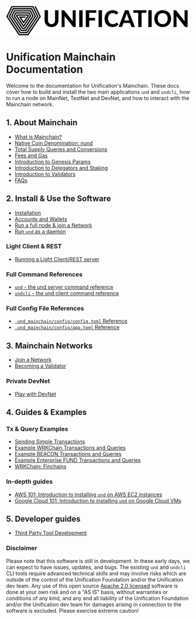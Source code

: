 ![Unification Logo](./.vuepress/public/assets/img/unification_logoblack.png)

# Unification Mainchain Documentation

Welcome to the documentation for Unification's Mainchain. These docs
cover how to build and install the two main applications `und` and `undcli`,
how to run a node on MainNet, TestNet and DevNet, and how to interact with the Mainchain network.

## 1. About Mainchain

- [What is Mainchain?](introduction/about-mainchain.md)
- [Native Coin Denomination: nund](introduction/denomination.md)
- [Total Supply Queries and Conversions](introduction/total-supply.md)
- [Fees and Gas](introduction/fees-and-gas.md)
- [Introduction to Genesis Params](introduction/genesis-settings.md)
- [Introduction to Delegators and Staking](introduction/delegators.md)
- [Introduction to Validators](introduction/validators.md)
- [FAQs](introduction/faqs.md)

## 2. Install & Use the Software

- [Installation](software/installation.md)
- [Accounts and Wallets](software/accounts-wallets.md)
- [Run a full node & join a Network](networks/join-network.md)
- [Run `und` as a daemon](software/run-und-as-service.md)

### Light Client & REST

- [Running a Light Client/REST server](software/light-client-rpc.md)


### Full Command References

- [`und` - the und server command reference](software/und-commands.md)
- [`undcli` - the und client command reference](software/undcli-commands.md)

### Full Config File References

- [`.und_mainchain/config/config.toml` Reference](software/und-mainchain-config-ref.md)
- [`.und_mainchain/config/app.toml` Reference](software/und-mainchain-app-config-ref.md)

## 3. Mainchain Networks

- [Join a Network](networks/join-network.md)
- [Becoming a Validator](networks/become-validator.md)

### Private DevNet

- [Play with DevNet](networks/local-devnet.md)

## 4. Guides & Examples

### Tx & Query Examples
- [Sending Simple Transactions](examples/transactions.md)
- [Example WRKChain Transactions and Queries](examples/wrkchain.md)
- [Example BEACON Transactions and Queries](examples/beacon.md)
- [Example Enterprise FUND Transactions and Queries](examples/enterprise-fund.md)
- [WRKChain: Finchains](examples/finchain.md)

### In-depth guides

- [AWS 101: Introduction to installing `und` on AWS EC2 instances](guides/cloud/install-aws.md)
- [Google Cloud 101: Introduction to installing `und` on Google Cloud VMs](guides/cloud/install-gc.md)

## 5. Developer guides

- [Third Party Tool Development](developers/third-party.md)

### Disclaimer
Please note that this software is still in development. In these early days, we can expect to have issues, updates, and bugs. The existing `und` and `undcli` CLI tools require advanced technical skills and may involve risks which are outside of the control of the Unification Foundation and/or the Unification dev team. Any use of this open source [Apache 2.0 licensed](https://github.com/unification-com/mainchain/blob/master/LICENSE) software is done at your own risk and on a "AS IS" basis, without warranties or conditions of any kind, and any and all liability of the Unification Foundation and/or the Unification dev team for damages arising in connection to the software is excluded. Please exercise extreme caution!
